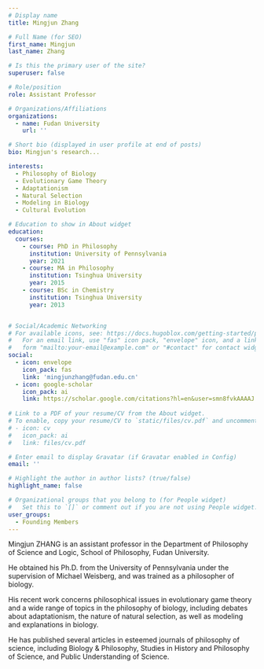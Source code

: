 ```yaml
---
# Display name
title: Mingjun Zhang

# Full Name (for SEO)
first_name: Mingjun
last_name: Zhang

# Is this the primary user of the site?
superuser: false

# Role/position
role: Assistant Professor

# Organizations/Affiliations
organizations:
  - name: Fudan University
    url: ''

# Short bio (displayed in user profile at end of posts)
bio: Mingjun's research...

interests:
  - Philosophy of Biology
  - Evolutionary Game Theory
  - Adaptationism
  - Natural Selection
  - Modeling in Biology
  - Cultural Evolution

# Education to show in About widget
education:
  courses:
    - course: PhD in Philosophy
      institution: University of Pennsylvania
      year: 2021
    - course: MA in Philosophy
      institution: Tsinghua University
      year: 2015
    - course: BSc in Chemistry
      institution: Tsinghua University
      year: 2013


# Social/Academic Networking
# For available icons, see: https://docs.hugoblox.com/getting-started/page-builder/#icons
#   For an email link, use "fas" icon pack, "envelope" icon, and a link in the
#   form "mailto:your-email@example.com" or "#contact" for contact widget.
social:
  - icon: envelope
    icon_pack: fas
    link: 'mingjunzhang@fudan.edu.cn'
  - icon: google-scholar
    icon_pack: ai
    link: https://scholar.google.com/citations?hl=en&user=smn8fvkAAAAJ
    
# Link to a PDF of your resume/CV from the About widget.
# To enable, copy your resume/CV to `static/files/cv.pdf` and uncomment the lines below.
# - icon: cv
#   icon_pack: ai
#   link: files/cv.pdf

# Enter email to display Gravatar (if Gravatar enabled in Config)
email: ''

# Highlight the author in author lists? (true/false)
highlight_name: false

# Organizational groups that you belong to (for People widget)
#   Set this to `[]` or comment out if you are not using People widget.
user_groups:
  - Founding Members
---
```

Mingjun ZHANG is an assistant professor in the Department of Philosophy of Science and Logic, School of Philosophy, Fudan University. 

He obtained his Ph.D. from the University of Pennsylvania under the supervision of Michael Weisberg, and was trained as a philosopher of biology. 

His recent work concerns philosophical issues in evolutionary game theory and a wide range of topics in the philosophy of biology, including debates about adaptationism, the nature of natural selection, as well as modeling and explanations in biology.  

He has published several articles in esteemed journals of philosophy of science, including Biology & Philosophy, Studies in History and Philosophy of Science, and Public Understanding of Science.